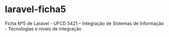 # laravel-ficha5
Ficha Nº5 de Laravel - UFCD 5421 – Integração de Sistemas de Informação - Tecnologias e níveis de integração
